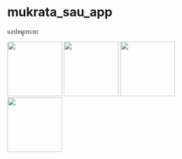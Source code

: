 # mukrata_sau_app

แอปหมูกระทะ

<img width="125px" src="https://github.com/TS2811/mukrata_sau_app/assets/165863059/18657195-195b-442b-899c-f4b433144316">

<img width="125px" src="https://github.com/TS2811/mukrata_sau_app/assets/165863059/70655242-cb18-4e8e-99ec-9677f1629ab3">

<img width="125px" src="https://github.com/TS2811/mukrata_sau_app/assets/165863059/ed260147-0af7-4991-b385-4c087113f061">

<img width="125px" src="https://github.com/TS2811/mukrata_sau_app/assets/165863059/d85ffb9f-b0a9-4bc9-a186-8fa63eb22760">
